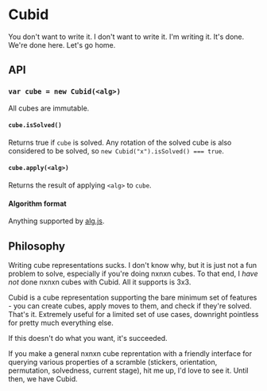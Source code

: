 Cubid
=====

You don't want to write it.
I don't want to write it.
I'm writing it.
It's done.
We're done here.
Let's go home.

## API

### `var cube = new Cubid(<alg>)`

All cubes are immutable.

#### `cube.isSolved()`

Returns true if `cube` is solved.
Any rotation of the solved cube is also considered to be solved, so `new Cubid("x").isSolved() === true`.

#### `cube.apply(<alg>)`

Returns the result of applying `<alg>` to `cube`.

#### Algorithm format

Anything supported by [alg.js](https://github.com/cubing/alg.js).

## Philosophy

Writing cube representations sucks.  I don't know why, but it is just not a fun
problem to solve, especially if you're doing nxnxn cubes.  To that end, I *have
not* done nxnxn cubes with Cubid. All it supports is 3x3.

Cubid is a cube representation supporting the bare minimum set of features -
you can create cubes, apply moves to them, and check if they're solved.  That's
it.  Extremely useful for a limited set of use cases, downright pointless for
pretty much everything else.

If this doesn't do what you want, it's succeeded.

If you make a general nxnxn cube reprentation with a friendly interface for
querying various properties of a scramble (stickers, orientation, permutation,
solvedness, current stage), hit me up, I'd love to see it.  Until then, we have
Cubid.
